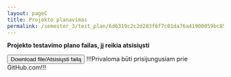 ```yaml
---
layout: pageC
title: Projekto planavimas
permalink: /semester_3/test_plan/6d6319c2c2d283f6f7c01da76a41900059bc850ce4bcc9a1ff34fa6b00824d410d1fbf652d4dafda4fef176f448ee51b0ba790d683e4755daea42a5edb258ee4
---
```

<b> Projekto testavimo plano failas, jį reikia atsisiųsti</b>


<script type="text/javascript">
	"use strict";
window.history.pushState("object or string", "Title", "/ER_MAG_PG/semester_3/test_plan");
	</script>

<form method="get" action="https://github.com/Redwinas/MAG_ER_FILES/raw/main/edvinas_repecka_testavimo_planas.docx">
    <button class="button" type="submit">Download file/Atsisiųsti failą</button>
	<label>!!!Privaloma būti prisijungusiam prie GitHub.com!!!</label>
 </form>
